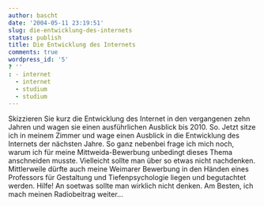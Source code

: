 ```yaml
---
author: bascht
date: '2004-05-11 23:19:51'
slug: die-entwicklung-des-internets
status: publish
title: Die Entwicklung des Internets
comments: true
wordpress_id: '5'
? ''
: - internet
  - internet
  - studium
  - studium
---
```


Skizzieren Sie kurz die Entwicklung des Internet in den vergangenen
zehn Jahren und wagen sie einen ausführlichen Ausblick bis 2010.
So. Jetzt sitze ich in meinem Zimmer und wage einen Ausblick in die
Entwicklung des Internets der nächsten Jahre. So ganz nebenbei
frage ich mich noch, warum ich für meine Mittweida-Bewerbung
unbedingt dieses Thema anschneiden musste. Vielleicht sollte man
über so etwas nicht nachdenken. Mittlerweile dürfte auch meine
Weimarer Bewerbung in den Händen eines Professors für Gestaltung
und Tiefenpsychologie liegen und begutachtet werden. Hilfe! An
soetwas sollte man wirklich nicht denken. Am Besten, ich mach
meinen Radiobeitrag weiter...


